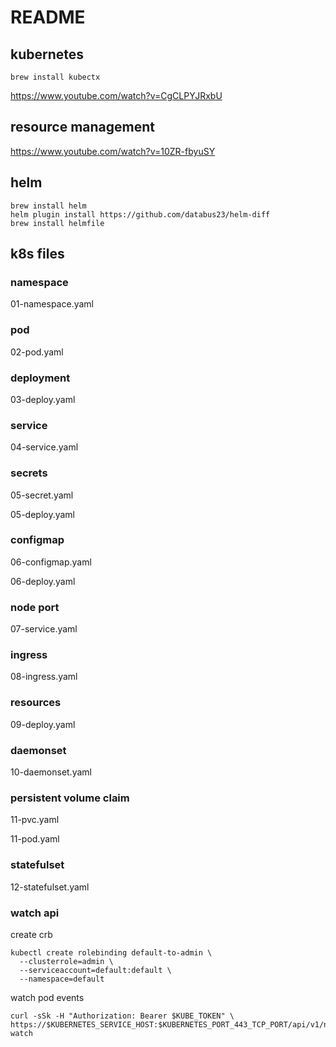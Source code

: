 # README

## kubernetes

```
brew install kubectx
```

https://www.youtube.com/watch?v=CgCLPYJRxbU

## resource management

https://www.youtube.com/watch?v=10ZR-fbyuSY

## helm

```
brew install helm
helm plugin install https://github.com/databus23/helm-diff
brew install helmfile
```

## k8s files

### namespace

01-namespace.yaml

### pod

02-pod.yaml

### deployment

03-deploy.yaml

### service

04-service.yaml

### secrets

05-secret.yaml

05-deploy.yaml

### configmap

06-configmap.yaml

06-deploy.yaml

### node port

07-service.yaml

### ingress

08-ingress.yaml

### resources

09-deploy.yaml

### daemonset

10-daemonset.yaml

### persistent volume claim

11-pvc.yaml

11-pod.yaml

### statefulset

12-statefulset.yaml

### watch api

create crb

```
kubectl create rolebinding default-to-admin \
  --clusterrole=admin \
  --serviceaccount=default:default \
  --namespace=default
```

watch pod events

```
curl -sSk -H "Authorization: Bearer $KUBE_TOKEN" \
https://$KUBERNETES_SERVICE_HOST:$KUBERNETES_PORT_443_TCP_PORT/api/v1/namespaces/default/pods?watch
```
